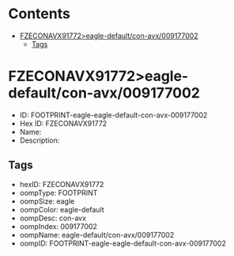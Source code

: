 



Contents
========

* [FZECONAVX91772>eagle-default/con-avx/009177002](#fzeconavx91772eagle-defaultcon-avx009177002)
	* [Tags](#tags)

# FZECONAVX91772>eagle-default/con-avx/009177002

- ID: FOOTPRINT-eagle-eagle-default-con-avx-009177002
- Hex ID: FZECONAVX91772
- Name: 
- Description: 

## Tags

- hexID: FZECONAVX91772
- oompType: FOOTPRINT
- oompSize: eagle
- oompColor: eagle-default
- oompDesc: con-avx
- oompIndex: 009177002
- oompName: eagle-default/con-avx/009177002
- oompID: FOOTPRINT-eagle-eagle-default-con-avx-009177002
